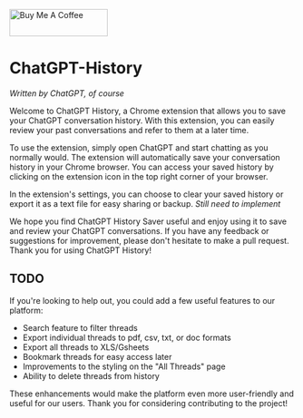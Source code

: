 <a href="https://www.buymeacoffee.com/bennyfi" target="_blank"><img src="https://cdn.buymeacoffee.com/buttons/v2/default-blue.png" alt="Buy Me A Coffee" style="height: 48px !important;width: 173px !important;" ></a>

# ChatGPT-History 
<em>Written by ChatGPT, of course</em>

Welcome to ChatGPT History, a Chrome extension that allows you to save your ChatGPT conversation history. With this extension, you can easily review your past conversations and refer to them at a later time.

To use the extension, simply open ChatGPT and start chatting as you normally would. The extension will automatically save your conversation history in your Chrome browser. You can access your saved history by clicking on the extension icon in the top right corner of your browser.

In the extension's settings, you can choose to clear your saved history or export it as a text file for easy sharing or backup. <em>Still need to implement</em>

We hope you find ChatGPT History Saver useful and enjoy using it to save and review your ChatGPT conversations. If you have any feedback or suggestions for improvement, please don't hesitate to make a pull request. Thank you for using ChatGPT History!

## TODO
If you're looking to help out, you could add a few useful features to our platform:
- Search feature to filter threads
- Export individual threads to pdf, csv, txt, or doc formats
- Export all threads to XLS/Gsheets
- Bookmark threads for easy access later
- Improvements to the styling on the "All Threads" page
- Ability to delete threads from history

These enhancements would make the platform even more user-friendly and useful for our users. Thank you for considering contributing to the project!
